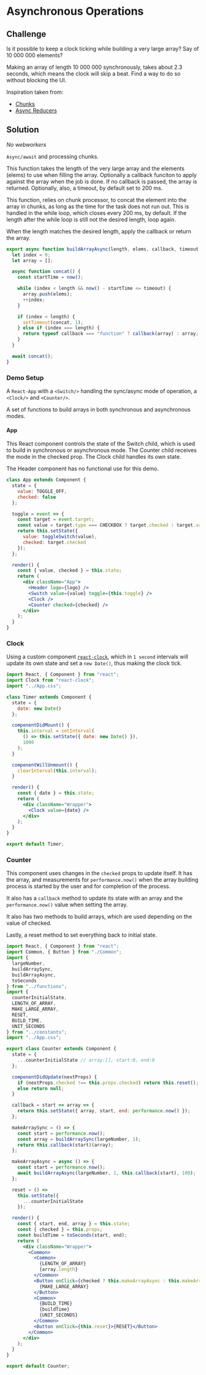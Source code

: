 # Asynchronous Operations

## Challenge

Is it possible to keep a clock ticking while building a very large array? Say of 10 000 000 elements?

Making an array of length 10 000 000 synchronously, takes about 2.3 seconds, which means the clock will skip a beat. Find a way to do so without blocking the UI.

Inspiration taken from:

- [Chunks](https://stackoverflow.com/questions/10344498/best-way-to-iterate-over-an-array-without-blocking-the-ui)
- [Async Reducers](https://blog.bloomca.me/2018/01/27/asynchronous-reduce-in-javascript.html)

## Solution

_No webworkers_

`Async/await` and processing chunks.

This function takes the length of the very large array and the elements (elems) to use when filling the array.
Optionally a callback funciton to apply against the array when the job is done. If no callback is passed, the array is returned.
Optionally, also, a timeout, by default set to 200 ms.

This function, relies on chunk processor, to concat the element into the array in chunks, as long as the time for the task does not run out. This is handled in the while loop, which closes every 200 ms, by default. If the length after the while loop is still not the desired length, loop again.

When the length matches the desired length, apply the callback or return the array.

```js
export async function buildArrayAsync(length, elems, callback, timeout = 200) {
  let index = 0;
  let array = [];

  async function concat() {
    const startTime = now();

    while (index < length && now() - startTime <= timeout) {
      array.push(elems);
      ++index;
    }

    if (index < length) {
      setTimeout(concat, 1);
    } else if (index === length) {
      return typeof callback === "function" ? callback(array) : array;
    }
  }

  await concat();
}
```

### Demo Setup

A `React-App` with a `<Switch/>` handling the sync/async mode of operation, a `<Clock/>` and `<Counter/>`.

A set of functions to build arrays in both synchronous and asynchronous modes.

#### App

This React component controls the state of the Switch child, which is used to build in synchronous or asynchronous mode.
The Counter child receives the mode in the checked prop.
The Clock child handles its own state.

The Header component has no functional use for this demo.

```jsx
class App extends Component {
  state = {
    value: TOGGLE_OFF,
    checked: false
  };

  toggle = event => {
    const target = event.target;
    const value = target.type === CHECKBOX ? target.checked : target.value;
    return this.setState({
      value: toggleSwitch(value),
      checked: target.checked
    });
  };

  render() {
    const { value, checked } = this.state;
    return (
      <div className="App">
        <Header logo={logo} />
        <Switch value={value} toggle={this.toggle} />
        <Clock />
        <Counter checked={checked} />
      </div>
    );
  }
}
```

### Clock

Using a custom component [`react-clock`](https://www.npmjs.com/package/react-clock), which in `1 second` intervals will update its own state and set a `new Date()`, thus making the clock tick.

```jsx
import React, { Component } from "react";
import Clock from "react-clock";
import "../App.css";

class Timer extends Component {
  state = {
    date: new Date()
  };

  componentDidMount() {
    this.interval = setInterval(
      () => this.setState({ date: new Date() }),
      1000
    );
  }

  componentWillUnmount() {
    clearInterval(this.interval);
  }

  render() {
    const { date } = this.state;
    return (
      <div className="Wrapper">
        <Clock value={date} />
      </div>
    );
  }
}

export default Timer;
```

### Counter

This component uses changes in the `checked` props to update itself. It has the array, and measurements for `performance.now()` when the array building process is started by the user and for completion of the process.

It also has a `callback` method to update its state with an array and the `performance.now()` value when setting the array.

It also has two methods to build arrays, which are used depending on the value of checked.

Lastly, a reset method to set everything back to initial state.

```jsx
import React, { Component } from "react";
import Common, { Button } from "./Common";
import {
  largeNumber,
  buildArraySync,
  buildArrayAsync,
  toSeconds
} from "../functions";
import {
  counterInitialState,
  LENGTH_OF_ARRAY,
  MAKE_LARGE_ARRAY,
  RESET,
  BUILD_TIME,
  UNIT_SECONDS
} from "../constants";
import "../App.css";

export class Counter extends Component {
  state = {
    ...counterInitialState // array:[], start:0, end:0
  };

  componentDidUpdate(nextProps) {
    if (nextProps.checked !== this.props.checked) return this.reset();
    else return null;
  }

  callback = start => array => {
    return this.setState({ array, start, end: performance.now() });
  };

  makeArraySync = () => {
    const start = performance.now();
    const array = buildArraySync(largeNumber, 1);
    return this.callback(start)(array);
  };

  makeArrayAsync = async () => {
    const start = performance.now();
    await buildArrayAsync(largeNumber, 1, this.callback(start), 100);
  };

  reset = () =>
    this.setState({
      ...counterInitialState
    });

  render() {
    const { start, end, array } = this.state;
    const { checked } = this.props;
    const buildTime = toSeconds(start, end);
    return (
      <div className="Wrapper">
        <Common>
          <Common>
            {LENGTH_OF_ARRAY}
            {array.length}
          </Common>
          <Button onClick={checked ? this.makeArrayAsync : this.makeArraySync}>
            {MAKE_LARGE_ARRAY}
          </Button>
          <Common>
            {BUILD_TIME}
            {buildTime}
            {UNIT_SECONDS}
          </Common>
          <Button onClick={this.reset}>{RESET}</Button>
        </Common>
      </div>
    );
  }
}

export default Counter;
```
